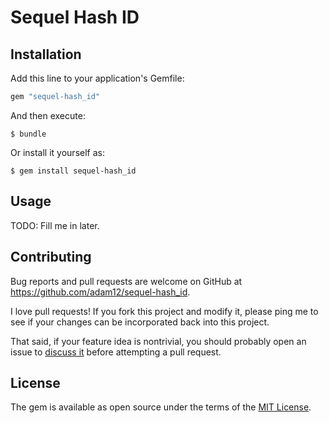 # Sequel Hash ID

## Installation

Add this line to your application's Gemfile:

```ruby
gem "sequel-hash_id"
```

And then execute:

    $ bundle

Or install it yourself as:

    $ gem install sequel-hash_id

## Usage

TODO: Fill me in later.

## Contributing

Bug reports and pull requests are welcome on GitHub at https://github.com/adam12/sequel-hash_id.

I love pull requests! If you fork this project and modify it, please ping me to see
if your changes can be incorporated back into this project.

That said, if your feature idea is nontrivial, you should probably open an issue to
[discuss it](http://www.igvita.com/2011/12/19/dont-push-your-pull-requests/)
before attempting a pull request.

## License

The gem is available as open source under the terms of the [MIT License](http://opensource.org/licenses/MIT).

